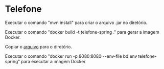 # Telefone

Executar o comando "mvn install" para criar o arquivo .jar no diretório.

Executar o comando "docker build -t telefone-spring ." para gerar a imagem Docker.

Copiar o [arquivo](https://github.com/Petz-Maickeen/Documentacao/blob/main/Script%20Docker%20Compose/bd.env) para o diretório.

Executar o comando "docker run -p 8080:8080 --env-file bd.env telefone-spring" para executar a imagem Docker.

